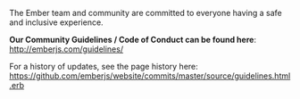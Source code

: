 The Ember team and community are committed to everyone having a safe and inclusive experience. 

**Our Community Guidelines / Code of Conduct can be found here**:
http://emberjs.com/guidelines/

For a history of updates, see the page history here:
https://github.com/emberjs/website/commits/master/source/guidelines.html.erb
